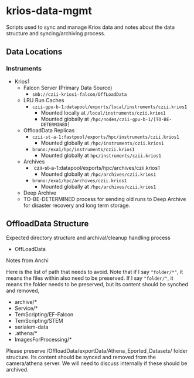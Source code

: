 # krios-data-mgmt

Scripts used to sync and manage Krios data and notes about the data structure
and syncing/archiving process.

## Data Locations

### Instruments
* Krios1
    * Falcon Server (Primary Data Source)
        * `smb://czii-krios1-falcon/OffLoadData`
    * LRU Run Caches
        * `czii-gpu-b-1:datapool/exports/local/instruments/czii.krios1`
            * Mounted locally at `/local/instruments/czii.krios1`
            * Mounted globally at `/hpc/nodes/czii-gpu-b-1/[TO-BE-DETERMINED]`
    * OffloadData Replicas
        * `czii-st-a-1:fastpool/exports/hpc/instruments/czii.krios1`
            * Mounted globally at `/hpc/instruments/czii.krios1`
        * `bruno:/exa1/hpc/instruments/czii.krios1`
            * Mounted globally at `hpc/instruments/czii.krios1`
    * Archives
        * `czii-st-a-1:datapool/exports/hpc/archives/czii.krios1
            * Mounted globally at `/hpc/archives/czii.krios1`
        * `bruno:/exa1/hpc/archives/czii.krios1`
            * Mounted globally at `/hpc/archives/czii.krios1`
    * Deep Archive
	* TO-BE-DETERMINED process for sending old runs to Deep Archive for
	  disaster recovery and long term storage.

## OffloadData Structure

Expected directory structure and archival/cleanup handling process

* OffLoadData


Notes from Anchi

Here is the list of path that needs to avoid.  Note that if I say `"folder/*"`,
it means the files within also need to be preserved.  If I say `"folder/"`, it
means the folder needs to be preserved, but its content should be synched and
removed,

* archive/*
* Service/*
* TemScripting/EF-Falcon
* TemScripting/STEM
* serialem-data
* .athena/*
* ImagesForProcessing/*

Please preserve /OffloadData/exportData/Athena_Eported_Datasets/ folder
structure.  Its content should be synced and removed from the camera/athena
server.  We will need to discuss internally if these should be archived.


